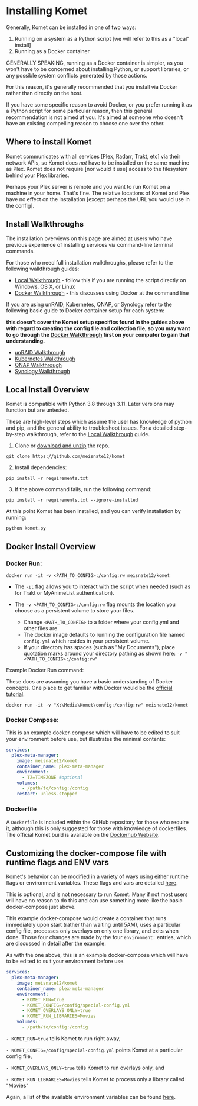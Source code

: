 # Installing Komet

Generally, Komet can be installed in one of two ways:

1. Running on a system as a Python script [we will refer to this as a "local" install]
2. Running as a Docker container

GENERALLY SPEAKING, running as a Docker container is simpler, as you won't have to be concerned about installing Python, or support libraries, or any possible system conflicts generated by those actions.

For this reason, it's generally recommended that you install via Docker rather than directly on the host.

If you have some specific reason to avoid Docker, or you prefer running it as a Python script for some particular reason, then this general recommendation is not aimed at you.  It's aimed at someone who doesn't have an existing compelling reason to choose one over the other.

## Where to install Komet

Komet communicates with all services [Plex, Radarr, Trakt, etc] via their network APIs, so Komet does *not* have to be installed on the same machine as Plex.  Komet does not require [nor would it use] access to the filesystem behind your Plex libraries.

Perhaps your Plex server is remote and you want to run Komet on a machine in your home.  That's fine.  The relative locations of Komet and Plex have no effect on the installation [except perhaps the URL you would use in the config].

## Install Walkthroughs

The installation overviews on this page are aimed at users who have previous experience of installing services via command-line terminal commands.

For those who need full installation walkthroughs, please refer to the following walkthrough guides:

  * [Local Walkthrough](local.md) - follow this if you are running the script directly on Windows, OS X, or Linux
  * [Docker Walkthrough](docker.md) - this discusses using Docker at the command line

If you are using unRAID, Kubernetes, QNAP, or Synology refer to the following basic guide to Docker container setup for each system:

**this doesn't cover the Komet setup specifics found in the guides above with regard to creating the config file and collection file, so you may want to go through the [Docker Walkthrough](docker.md) first on your computer to gain that understanding.**

  * [unRAID Walkthrough](unraid.md)
  * [Kubernetes Walkthrough](kubernetes.md)
  * [QNAP Walkthrough](qnap.md)
  * [Synology Walkthrough](synology.md)

## Local Install Overview

Komet is compatible with Python 3.8 through 3.11. Later versions may function but are untested.

These are high-level steps which assume the user has knowledge of python and pip, and the general ability to troubleshoot issues. For a detailed step-by-step walkthrough, refer to the [Local Walkthrough](local.md) guide.

1. Clone or [download and unzip](https://github.com/meisnate12/Plex-Meta-Manager/archive/refs/heads/master.zip) the repo.

```shell
git clone https://github.com/meisnate12/komet
```
2. Install dependencies:

```shell
pip install -r requirements.txt
```

3. If the above command fails, run the following command:

```shell
pip install -r requirements.txt --ignore-installed
```

At this point Komet has been installed, and you can verify installation by running:

```shell
python komet.py
```

## Docker Install Overview

### Docker Run:

```shell
docker run -it -v <PATH_TO_CONFIG>:/config:rw meisnate12/komet
```

- The `-it` flag allows you to interact with the script when needed (such as for Trakt or MyAnimeList authentication).
- The `-v <PATH_TO_CONFIG>:/config:rw` flag mounts the location you choose as a persistent volume to store your files.

    * Change `<PATH_TO_CONFIG>` to a folder where your config.yml and other files are.
    * The docker image defaults to running the configuration file named `config.yml` which resides in your persistent volume.
    * If your directory has spaces (such as "My Documents"), place quotation marks around your directory pathing as shown here: `-v "<PATH_TO_CONFIG>:/config:rw"`


Example Docker Run command:

These docs are assuming you have a basic understanding of Docker concepts.  One place to get familiar with Docker would be the [official tutorial](https://www.docker.com/101-tutorial/).

```shell
docker run -it -v "X:\Media\Komet\config:/config:rw" meisnate12/komet
```

### Docker Compose:

This is an example docker-compose which will have to be edited to suit your environment before use, but illustrates the minimal contents:

```yaml
services:
  plex-meta-manager:
    image: meisnate12/komet
    container_name: plex-meta-manager
    environment:
      - TZ=TIMEZONE #optional
    volumes:
      - /path/to/config:/config
    restart: unless-stopped
```

### Dockerfile

A `Dockerfile` is included within the GitHub repository for those who require it, although this is only suggested for those with knowledge of dockerfiles. The official Komet build is available on the [Dockerhub Website](https://hub.docker.com/r/meisnate12/plex-meta-manager).

## Customizing the docker-compose file with runtime flags and ENV vars

Komet's behavior can be modified in a variety of ways using either runtime flags or environment variables.  These flags and vars are detailed [here](../environmental.md).

This is optional, and is not necessary to run Komet.  Many if not most users will have no reason to do this and can use something more like the basic docker-compose just above.

This example docker-compose would create a container that runs immediately upon start (rather than waiting until 5AM), uses a particular config file, processes only overlays on only one library, and exits when done.  Those four changes are made by the four `environment:` entries, which are discussed in detail after the example:

As with the one above, this is an example docker-compose which will have to be edited to suit your environment before use.

```yaml
services:
  plex-meta-manager:
    image: meisnate12/komet
    container_name: plex-meta-manager
    environment:
      - KOMET_RUN=true
      - KOMET_CONFIG=/config/special-config.yml
      - KOMET_OVERLAYS_ONLY=true
      - KOMET_RUN_LIBRARIES=Movies
    volumes:
      - /path/to/config:/config
```

`- KOMET_RUN=true` tells Komet to run right away,

`- KOMET_CONFIG=/config/special-config.yml` points Komet at a particular config file,

`- KOMET_OVERLAYS_ONLY=true` tells Komet to run overlays only, and 

`- KOMET_RUN_LIBRARIES=Movies` tells Komet to process only a library called "Movies"

Again, a list of the available environment variables can be found [here](../environmental.md).
